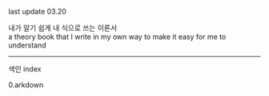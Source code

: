 last update 03.20

내가 알기 쉽게 내 식으로 쓰는 이론서<br>
a theory book that I write in my own way to make it easy for me to understand

* * *

색인
index

0.arkdown
